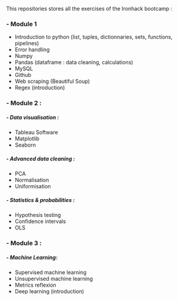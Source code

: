 This repositories stores all the exercises of the Ironhack bootcamp : 

### - Module 1 
- Introduction to python (list, tuples, dictionnaries, sets, functions, pipelines)
- Error handling
- Numpy
- Pandas (dataframe : data cleaning, calculations)
- MySQL
- Github
- Web scraping (Beautiful Soup)
- Regex (introduction)

### - Module 2 :
##### - Data visualisation : 
- Tableau Software
- Matplotlib 
- Seaborn

##### - Advanced data cleaning :
- PCA
- Normalisation
- Uniformisation

##### - Statistics & probabilities :

- Hypothesis testing
- Confidence intervals
- OLS

### - Module 3 :
##### - Machine Learning:
- Supervised machine learning 
- Unsupervised machine learning
- Metrics reflexion
- Deep learning (introduction)

